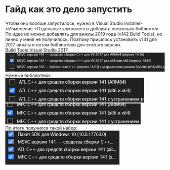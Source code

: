 # Гайд как это дело запустить
Чтобы оно вообще запустилось, нужно в Visual Studio Installer->Изменение->Отдельные компоненты добавить несколько библиотек. По идее их можно добавлять для вижлы 2019 года (v142 Build Tools), но лично у меня не получилось. Поэтому пришлось установить v141 для 2017 вижлы и потом библиотеки для этой же версии.  
Build Tools Visual Studio 2017:  
![Build Tools](images_readme/image_2023-02-07_16-37-10.png)  
Нужные библиотеки:
![Libs](images_readme/image_2023-02-07_16-37-29.png)  
![Libs](images_readme/image_2023-02-07_16-37-39.png)  
По итогу получился такой набор:  
![Libs](images_readme/image_2023-02-07_16-39-10.png)  